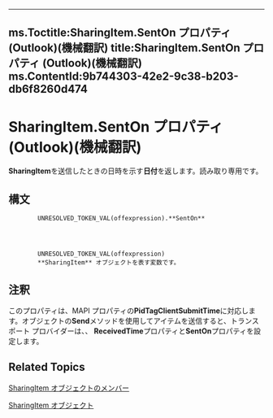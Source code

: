 

---
ms.Toctitle:SharingItem.SentOn プロパティ (Outlook)(機械翻訳)
title:SharingItem.SentOn プロパティ (Outlook)(機械翻訳)
ms.ContentId:9b744303-42e2-9c38-b203-db6f8260d474
---
# SharingItem.SentOn プロパティ (Outlook)(機械翻訳)




**SharingItem**を送信したときの日時を示す**日付**を返します。読み取り専用です。

## 構文

            UNRESOLVED_TOKEN_VAL(offexpression).**SentOn**




            UNRESOLVED_TOKEN_VAL(offexpression)
            **SharingItem** オブジェクトを表す変数です。



## 注釈
このプロパティは、MAPI プロパティの**PidTagClientSubmitTime**に対応します。オブジェクトの**Send**メソッドを使用してアイテムを送信すると、トランスポート プロバイダーは、、 **ReceivedTime**プロパティと**SentOn**プロパティを設定します。



## Related Topics

[SharingItem オブジェクトのメンバー](719ad60e-2242-2c54-778f-006b61690389.md)

[SharingItem オブジェクト](63dd3451-44f3-7cc4-c6e2-7dad5835a7d2.md)




